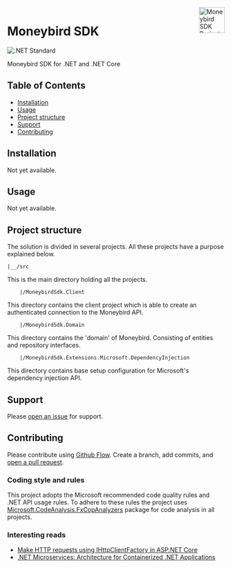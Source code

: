 <img src="https://github.com/dutch-and-bold/moneybird-sdk/raw/master/.github/moneybird-logo.png" alt="Moneybird SDK Project Logo" title="Moneybird" align="right" height="60" srcset="https://github.com/dutch-and-bold/moneybird-sdk/raw/master/.github/moneybird-logo@2x.png 2x"/>
 
 # Moneybird SDK
 
 ![.NET Standard](https://img.shields.io/badge/.NET%20Standard-2.1-purple)

Moneybird SDK for .NET and .NET Core

## Table of Contents

- [Installation](#installation)
- [Usage](#usage)
- [Project structure](#project-structure)
- [Support](#support)
- [Contributing](#contributing)

## Installation

Not yet available.

## Usage

Not yet available.

## Project structure

The solution is divided in several projects. All these projects have a purpose explained below.

```
|__/src
```

This is the main directory holding all the projects.

```
    |/MoneybirdSdk.Client
```

This directory contains the client project which is able to create an authenticated connection to the Moneybird API.

```
    |/MoneybirdSdk.Domain
```

This directory contains the 'domain' of Moneybird. Consisting of entities and repository interfaces.

```
    |/MoneybirdSdk.Extensions.Microsoft.DependencyInjection
```

This directory contains base setup configuration for Microsoft's dependency injection API.

## Support

Please [open an issue](https://github.com/dutch-and-bold/moneybird-sdk/issues/new) for support.

## Contributing

Please contribute using [Github Flow](https://guides.github.com/introduction/flow/). Create a branch, add commits, and [open a pull request](https://github.com/dutch-and-bold/moneybird-sdk/compare/).

### Coding style and rules

This project adopts the Microsoft recommended code quality rules and .NET API usage rules. To adhere to these rules the project uses [Microsoft.CodeAnalysis.FxCopAnalyzers](https://www.nuget.org/packages/Microsoft.CodeAnalysis.FxCopAnalyzers/) package for code analysis in all projects.

### Interesting reads

* [Make HTTP requests using IHttpClientFactory in ASP.NET Core](https://docs.microsoft.com/en-us/aspnet/core/fundamentals/http-requests?view=aspnetcore-3.1)
* [.NET Microservices: Architecture for Containerized .NET Applications](https://docs.microsoft.com/en-us/dotnet/architecture/microservices/)